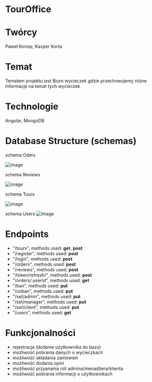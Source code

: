 # TourOffice

# Twórcy
Paweł Konop, Kacper Korta
# Temat
Tematem projektu jest Biuro wycieczek gdzie przechowujemy różne informacje na temat tych wycieczek

# Technologie

Angular, MongoDB


# Database Structure (schemas)

schema Oders

![image](https://github.com/kkorta/TourOffice/assets/101141624/c104a79a-70f5-4e0b-834f-0a5d86ec26d6)

schema Reviews

![image](https://github.com/kkorta/TourOffice/assets/101141624/15cb4070-2707-4d3e-9cc3-41fb3964d0e9)

schema Tours

![image](https://github.com/kkorta/TourOffice/assets/101141624/3bf19dcc-41d2-4655-a5ad-c32c8d702857)

schema Users
![image](https://github.com/kkorta/TourOffice/assets/101141624/a470f5d8-2535-48e8-8459-49af2c54152c)


# Endpoints
- "/tours", methods used: **get**, **post**
- "/register", methods used: **post**
- "/login", methods used: **post**
- "/orders", methods used: **post**
- "/reviews", methods used: **post**
- "/token/refresh/", methods used: **post**
- "/orders/:userId", methods used: **get**
- "/ban", methods used: **put**
- "/unban", methods used: **put**
- "/set/admin", methods used: **put**
- "/set/manager", methods used: **put**
- "/set/client", methods used: **put**
- "/users", methods used: **get**

# Funkcjonalności
- rejestracja (dodanie użytkownika do bazy)
- możliwość pobrania danych o wycieczkach
- możliwość składania zamówień
- możliwość dodania opini
- możliwość przyanania roli admina/menadżera/klienta
- możliwość pobrania informacji o użytkownikach


